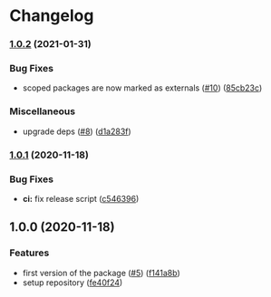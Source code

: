 # Changelog

### [1.0.2](https://www.github.com/pradel/esbuild-node-externals/compare/v1.0.1...v1.0.2) (2021-01-31)


### Bug Fixes

* scoped packages are now marked as externals ([#10](https://www.github.com/pradel/esbuild-node-externals/issues/10)) ([85cb23c](https://www.github.com/pradel/esbuild-node-externals/commit/85cb23c231e3073c7347020636aca4a01df1af5e))


### Miscellaneous

* upgrade deps ([#8](https://www.github.com/pradel/esbuild-node-externals/issues/8)) ([d1a283f](https://www.github.com/pradel/esbuild-node-externals/commit/d1a283f3ab2ca2d13952af1b1e1ab387f7015083))

### [1.0.1](https://www.github.com/pradel/esbuild-node-externals/compare/v1.0.0...v1.0.1) (2020-11-18)


### Bug Fixes

* **ci:** fix release script ([c546396](https://www.github.com/pradel/esbuild-node-externals/commit/c546396eecda193c98e2949b0d9d4764e76facff))

## 1.0.0 (2020-11-18)


### Features

* first version of the package ([#5](https://www.github.com/pradel/esbuild-node-externals/issues/5)) ([f141a8b](https://www.github.com/pradel/esbuild-node-externals/commit/f141a8b0661e4603f565bab3be9c189c37c1d299))
* setup repository ([fe40f24](https://www.github.com/pradel/esbuild-node-externals/commit/fe40f243a8eabd7c12e0360858d8cd84cd2720b3))
